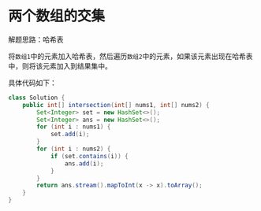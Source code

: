 # 两个数组的交集

解题思路：哈希表

将`数组1`中的元素加入哈希表，然后遍历`数组2`中的元素，如果该元素出现在哈希表中，则将该元素加入到结果集中。

具体代码如下：

```java
class Solution {
    public int[] intersection(int[] nums1, int[] nums2) {
        Set<Integer> set = new HashSet<>();
        Set<Integer> ans = new HashSet<>();
        for (int i : nums1) {
            set.add(i);
        }
        for (int i : nums2) {
            if (set.contains(i)) {
                ans.add(i);
            }
        }
        return ans.stream().mapToInt(x -> x).toArray();
    }
}
```
